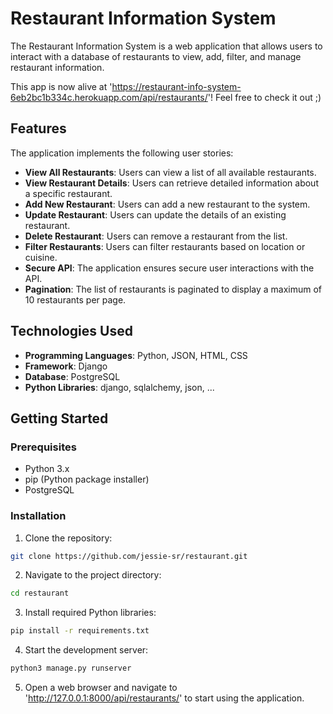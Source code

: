 # Restaurant Information System

The Restaurant Information System is a web application that allows users to interact with a database of restaurants to view, add, filter, and manage restaurant information.

This app is now alive at 'https://restaurant-info-system-6eb2bc1b334c.herokuapp.com/api/restaurants/'! Feel free to check it out ;)

## Features

The application implements the following user stories:

- **View All Restaurants**: Users can view a list of all available restaurants.
- **View Restaurant Details**: Users can retrieve detailed information about a specific restaurant.
- **Add New Restaurant**: Users can add a new restaurant to the system.
- **Update Restaurant**: Users can update the details of an existing restaurant.
- **Delete Restaurant**: Users can remove a restaurant from the list.
- **Filter Restaurants**: Users can filter restaurants based on location or cuisine.
- **Secure API**: The application ensures secure user interactions with the API.
- **Pagination**: The list of restaurants is paginated to display a maximum of 10 restaurants per page.

## Technologies Used

- **Programming Languages**: Python, JSON, HTML, CSS
- **Framework**: Django
- **Database**: PostgreSQL
- **Python Libraries**: django, sqlalchemy, json, ...

## Getting Started

### Prerequisites

- Python 3.x
- pip (Python package installer)
- PostgreSQL

### Installation

1. Clone the repository:
```bash
git clone https://github.com/jessie-sr/restaurant.git
```

2. Navigate to the project directory:
```bash
cd restaurant
```

3. Install required Python libraries:
```bash
pip install -r requirements.txt
```

4. Start the development server:
```bash
python3 manage.py runserver
```

5. Open a web browser and navigate to 'http://127.0.0.1:8000/api/restaurants/' to start using the application.
